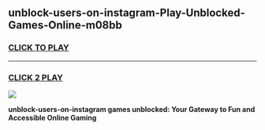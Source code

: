 
## unblock-users-on-instagram-Play-Unblocked-Games-Online-m08bb
<h3>
<a href="https://premium76.site?title=unblock-users-on-instagram&ref=25A">CLICK TO PLAY</a></h3>
<hr>

<h3>
<a href="https://premium76.site?title=unblock-users-on-instagram&ref=25A">CLICK 2 PLAY</a>
  
</h3>

<a href="https://premium76.site?title=unblock-users-on-instagram&ref=25A"><img src="https://clearcache.store/games.png"></a>


**unblock-users-on-instagram games unblocked: Your Gateway to Fun and Accessible Online Gaming**
